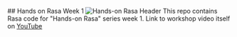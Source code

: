 ## Hands on Rasa Week 1
![Hands-on Rasa Header]([https://images-wixmp-ed30a86b8c4ca887773594c2.wixmp.com/f/05df8cc2-4413-4a7c-93c7-dbf7991b18a7/de39k9s-8887d6e1-fa12-4e9a-8a73-bb4b3763c910.png/v1/fill/w_1192,h_670,q_70,strp/rasa_by_markdownimgmn_de39k9s-pre.jpg?token=eyJ0eXAiOiJKV1QiLCJhbGciOiJIUzI1NiJ9.eyJzdWIiOiJ1cm46YXBwOiIsImlzcyI6InVybjphcHA6Iiwib2JqIjpbW3siaGVpZ2h0IjoiPD03MjAiLCJwYXRoIjoiXC9mXC8wNWRmOGNjMi00NDEzLTRhN2MtOTNjNy1kYmY3OTkxYjE4YTdcL2RlMzlrOXMtODg4N2Q2ZTEtZmExMi00ZTlhLThhNzMtYmI0YjM3NjNjOTEwLnBuZyIsIndpZHRoIjoiPD0xMjgwIn1dXSwiYXVkIjpbInVybjpzZXJ2aWNlOmltYWdlLm9wZXJhdGlvbnMiXX0.EOax9fi2t8GGI4fsArOja6EKzeLCy6xSzj7wGbtfVyQ](https://images-wixmp-ed30a86b8c4ca887773594c2.wixmp.com/f/05df8cc2-4413-4a7c-93c7-dbf7991b18a7/de39k9s-8887d6e1-fa12-4e9a-8a73-bb4b3763c910.png/v1/fill/w_1192,h_670,q_70,strp/rasa_by_markdownimgmn_de39k9s-pre.jpg?token=eyJ0eXAiOiJKV1QiLCJhbGciOiJIUzI1NiJ9.eyJzdWIiOiJ1cm46YXBwOiIsImlzcyI6InVybjphcHA6Iiwib2JqIjpbW3siaGVpZ2h0IjoiPD03MjAiLCJwYXRoIjoiXC9mXC8wNWRmOGNjMi00NDEzLTRhN2MtOTNjNy1kYmY3OTkxYjE4YTdcL2RlMzlrOXMtODg4N2Q2ZTEtZmExMi00ZTlhLThhNzMtYmI0YjM3NjNjOTEwLnBuZyIsIndpZHRoIjoiPD0xMjgwIn1dXSwiYXVkIjpbInVybjpzZXJ2aWNlOmltYWdlLm9wZXJhdGlvbnMiXX0.EOax9fi2t8GGI4fsArOja6EKzeLCy6xSzj7wGbtfVyQ]))
This repo contains Rasa code for "Hands-on Rasa" series week 1.
Link to workshop video itself on  [YouTube](https://www.youtube.com/watch?v=pyTwiJGp1l8)

